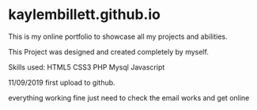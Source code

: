 # kaylembillett.github.io

This is my online portfolio to showcase all my projects and abilities.

This Project was designed and created completely by myself.

Skills used:
HTML5
CSS3
PHP
Mysql
Javascript

11/09/2019 first upload to github.

everything working fine just need to check the email works and get online 
